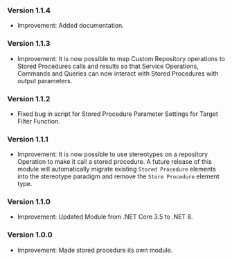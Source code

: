 ### Version 1.1.4

- Improvement: Added documentation.

### Version 1.1.3

- Improvement: It is now possible to map Custom Repository operations to Stored Procedures calls and results so that Service Operations, Commands and Queries can now interact with Stored Procedures with output parameters.

### Version 1.1.2

- Fixed bug in script for Stored Procedure Parameter Settings for Target Filter Function.

### Version 1.1.1

- Improvement: It is now possible to use stereotypes on a repository Operation to make it call a stored procedure. A future release of this module will automatically migrate existing `Stored Procedure` elements into the stereotype paradigm and remove the `Store Procedure` element type.

### Version 1.1.0

- Improvement: Updated Module from .NET Core 3.5 to .NET 8.

### Version 1.0.0

- Improvement: Made stored procedure its own module.